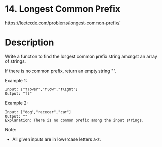 # 14. Longest Common Prefix

https://leetcode.com/problems/longest-common-prefix/

# Description

Write a function to find the longest common prefix string amongst an array of strings.

If there is no common prefix, return an empty string "".

Example 1:
```
Input: ["flower","flow","flight"]
Output: "fl"
```

Example 2:
```
Input: ["dog","racecar","car"]
Output: ""
Explanation: There is no common prefix among the input strings.
```

Note:
- All given inputs are in lowercase letters a-z.
